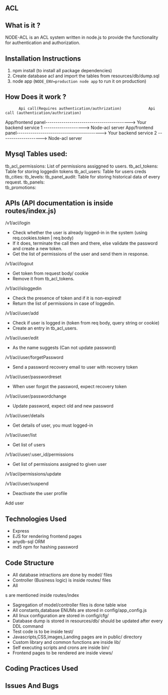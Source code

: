 ACL
----

What is it ?
------------
NODE-ACL is an ACL system written in node.js to provide the functionality for authentication and authorization.

Installation Instructions
-------------------------
1. npm install (to install all package dependencies)
2. Create database acl and import the tables from resources/db/dump.sql
3. node app (`NODE_ENV=production node app` to run it on production)

How Does it work ?
------------------

		  Api call(Requires authentication/authrization)			Api call (authentication/authrization)


App/frontend panel------------------------------------------>  Your backend service 1  -------------------->  Node-acl server
App/frontend panel------------------------------------------>  Your backend service 2  -------------------->  Node-acl server


Mysql Tables used:
-----------------
tb_acl_permissions: List of permissions assiggned to users.
tb_acl_tokens: Table for storing loggedin tokens
tb_acl_users: Table for users creds       
tb_cities:
tb_levels:
tb_panel_audit: Table for storing historical data of every request.
tb_panels:    
tb_promotions:

APIs (API documentation is inside routes/index.js)
-------------
/v1/acl/login
* Check whether the user is already logged-in in the system (using req.cookies.token | req.body)
* If it does, terminate the call then and there, else validate the password and create a new token.
* Get the list of permissions of the user and send them in response.

/v1/acl/logout
* Get token from request body/ cookie
* Remove it from tb_acl_tokens.

/v1/acl/isloggedin
* Check the presence of token and if it is non-expired!
* Return the list of permissions in case of loggedin.

/v1/acl/user/add
* Check if user is logged in (token from req body, query string or cookie)
* Create an entry in tb_acl_users.

/v1/acl/user/edit
* As the name suggests (Can not update password)

/v1/acl/user/forgetPassword
* Send a password recovery email to user with recovery token

/v1/acl/user/passwordreset
* When user forgot the password, expect recovery token

/v1/acl/user/passwordchange
* Update password, expect old and new password

/v1/acl/user/details
* Get details of user, you must logged-in

/v1/acl/user/list
* Get list of users

/v1/acl/user/:user_id/permissions
* Get list of permissions assigned to given user

/v1/acl/permissions/update

/v1/acl/user/suspend
* Deactivate the user profile

Add user 

Technologies Used
-----------------
* Express
* EJS for rendering frontend pages
* anydb-sql ORM
* md5 npm for hashing password

Code Structure
--------------
* All database intractions are done by model/ files
* Controller (Business logic) is inside routes/ files
* All 




s are mentioned inside routes/index
* Sagregation of model/controller files is done table wise
* All constants,database ENUMs are stored in config/app_config.js
* All linux configuration are stored in config/cfg/
* Database dump is stored in resources/db/ should be updated after every DDL command
* Test code is to be inside test/
* Javascripts,CSS,images,Landing pages are in public/ directory
* Custom library and common functions are inside lib/
* Self executing scripts and crons are inside bin/
* Frontend pages to be rendered are inside views/

Coding Practices Used
---------------------

Issues And Bugs
---------------
